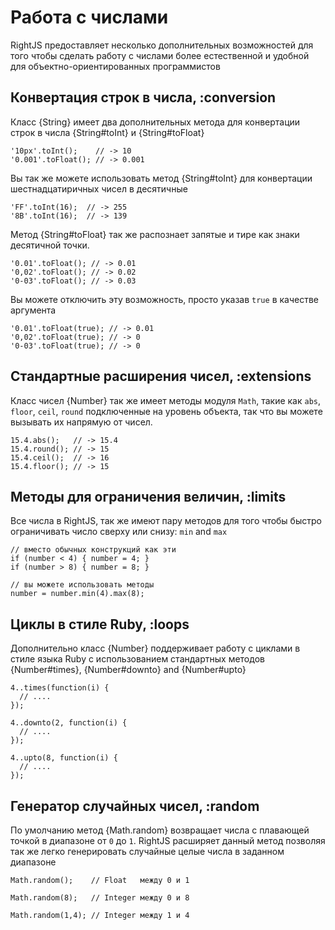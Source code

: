 # Работа с числами

RightJS предоставляет несколько дополнительных возможностей для того чтобы
сделать работу с числами более естественной и удобной для объектно-ориентированных программистов


## Конвертация строк в числа, :conversion

Класс {String} имеет два дополнительных метода для конвертации строк в числа
{String#toInt} и {String#toFloat}

    '10px'.toInt();    // -> 10
    '0.001'.toFloat(); // -> 0.001

Вы так же можете использовать метод {String#toInt} для конвертации шестнадцатиричных чисел в десятичные

    'FF'.toInt(16);  // -> 255
    '8B'.toInt(16);  // -> 139

Метод {String#toFloat} так же распознает запятые и тире как знаки десятичной точки.

    '0.01'.toFloat(); // -> 0.01
    '0,02'.toFloat(); // -> 0.02
    '0-03'.toFloat(); // -> 0.03

Вы можете отключить эту возможность, просто указав `true` в качестве аргумента

    '0.01'.toFloat(true); // -> 0.01
    '0,02'.toFloat(true); // -> 0
    '0-03'.toFloat(true); // -> 0



## Стандартные расширения чисел, :extensions

Класс чисел {Number} так же имеет методы модуля `Math`, такие как `abs`, `floor`, `ceil`, `round`
подключенные на уровень объекта, так что вы можете вызывать их напрямую от чисел.

    15.4.abs();   // -> 15.4
    15.4.round(); // -> 15
    15.4.ceil();  // -> 16
    15.4.floor(); // -> 15

## Методы для ограничения величин, :limits

Все числа в RightJS, так же имеют пару методов для того чтобы быстро
ограничивать число сверху или снизу: `min` and `max`

    // вместо обычных конструкций как эти
    if (number < 4) { number = 4; }
    if (number > 8) { number = 8; }

    // вы можете использовать методы
    number = number.min(4).max(8);


## Циклы в стиле Ruby, :loops

Дополнительно класс {Number} поддерживает работу с циклами в стиле языка Ruby
с использованием стандартных методов {Number#times}, {Number#downto} and {Number#upto}

    4..times(function(i) {
      // ....
    });

    4..downto(2, function(i) {
      // ....
    });

    4..upto(8, function(i) {
      // ....
    });


## Генератор случайных чисел, :random

По умолчанию метод {Math.random} возвращает числа с плавающей точкой в диапазоне от `0` до `1`.
RightJS расширяет данный метод позволяя так же легко генерировать случайные целые числа в заданном
диапазоне

    Math.random();    // Float   между 0 и 1

    Math.random(8);   // Integer между 0 и 8

    Math.random(1,4); // Integer между 1 и 4

<p>&nbsp;</p>

